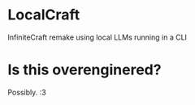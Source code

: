 # LocalCraft
 InfiniteCraft remake using local LLMs running in a CLI

 # Is this overenginered?
 Possibly. :3